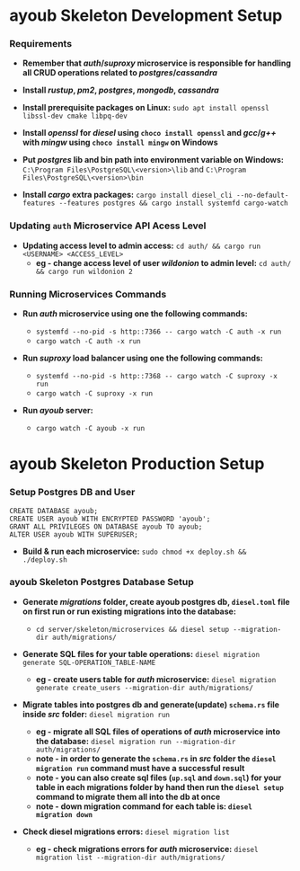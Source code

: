 # ayoub Skeleton Development Setup

### Requirements

* **Remember that _auth_/_suproxy_ microservice is responsible for handling all CRUD operations related to _postgres_/_cassandra_**

* **Install _rustup_, _pm2_, _postgres_, _mongodb_, _cassandra_**

* **Install prerequisite packages on Linux:** ```sudo apt install openssl libssl-dev cmake libpq-dev```

* **Install _openssl_ for _diesel_ using ```choco install openssl``` and _gcc_/_g++_ with _mingw_ using ```choco install mingw``` on Windows** 

* **Put _postgres_ lib and bin path into environment variable on Windows:** ```C:\Program Files\PostgreSQL\<version>\lib``` and ```C:\Program Files\PostgreSQL\<version>\bin```

* **Install _cargo_ extra packages:** ```cargo install diesel_cli --no-default-features --features postgres && cargo install systemfd cargo-watch```  

### Updating `auth` Microservice API Acess Level

* **Updating access level to admin access:** ```cd auth/ && cargo run <USERNAME> <ACCESS_LEVEL>```
    * **eg - change access level of user _wildonion_ to admin level:** ```cd auth/ && cargo run wildonion 2```

### Running Microservices Commands

* **Run _auth_ microservice using one the following commands:** 
    * ```systemfd --no-pid -s http::7366 -- cargo watch -C auth -x run```
    * ```cargo watch -C auth -x run```

* **Run _suproxy_ load balancer using one the following commands:**
    * ```systemfd --no-pid -s http::7368 -- cargo watch -C suproxy -x run```
    * ```cargo watch -C suproxy -x run```

* **Run _ayoub_ server:**
    * ```cargo watch -C ayoub -x run```

# ayoub Skeleton Production Setup

### Setup Postgres DB and User

```
CREATE DATABASE ayoub;
CREATE USER ayoub WITH ENCRYPTED PASSWORD 'ayoub';
GRANT ALL PRIVILEGES ON DATABASE ayoub TO ayoub;
ALTER USER ayoub WITH SUPERUSER;
```

* **Build & run each microservice:** ```sudo chmod +x deploy.sh && ./deploy.sh```

### ayoub Skeleton Postgres Database Setup

* **Generate _migrations_ folder, create ayoub postgres db, `diesel.toml` file on first run or run existing migrations into the database:** 

    * ```cd server/skeleton/microservices && diesel setup --migration-dir auth/migrations/```

* **Generate SQL files for your table operations:** ```diesel migration generate SQL-OPERATION_TABLE-NAME```

    * **eg - create users table for _auth_ microservice:** ```diesel migration generate create_users --migration-dir auth/migrations/```

* **Migrate tables into postgres db and generate(update) `schema.rs` file inside _src_ folder:** ```diesel migration run```

    * **eg - migrate all SQL files of operations of _auth_ microservice into the database:** ```diesel migration run --migration-dir auth/migrations/```
    * **note - in order to generate the `schema.rs` in _src_ folder the ```diesel migration run``` command must have a successful result**
    * **note - you can also create sql files (`up.sql` and `down.sql`) for your table in each migrations folder by hand then run the ```diesel setup``` command to migrate them all into the db at once**
    * **note - down migration command for each table is: ```diesel migration down```**

* **Check diesel migrations errors:** ```diesel migration list```

    * **eg - check migrations errors for _auth_ microservice:** ```diesel migration list --migration-dir auth/migrations/```
